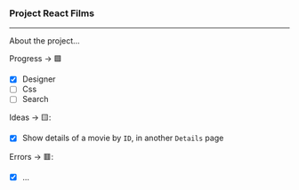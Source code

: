 ### Project React Films

---

About the project...

Progress -> 🟩

- [x] Designer
- [ ] Css
- [ ] Search

Ideas -> 🟨:

- [x] Show details of a movie by `ID`, in another `Details` page

Errors -> 🟥:

- [x] ...
